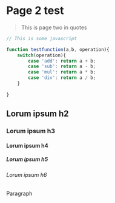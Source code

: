 # Page 2 test

> This is page two in quotes

```js
// This is some javascript

function testfunction(a,b, operation){
	switch(operation){
		case 'add': return a + b;
		case 'sub': return a - b;
		case 'mul': return a * b;
		case 'div': return a / b;
	}
	
}
```

## Lorum ipsum h2

### Lorum ipsum h3

#### Lorum ipsum h4

##### Lorum ipsum h5

###### Lorum ipsum h6

Paragraph


